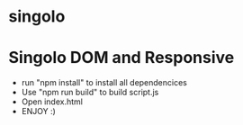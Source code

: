 # singolo

# Singolo DOM and Responsive
- run "npm install" to install all dependencices
- Use "npm run build" to build script.js
- Open index.html 
- ENJOY :)